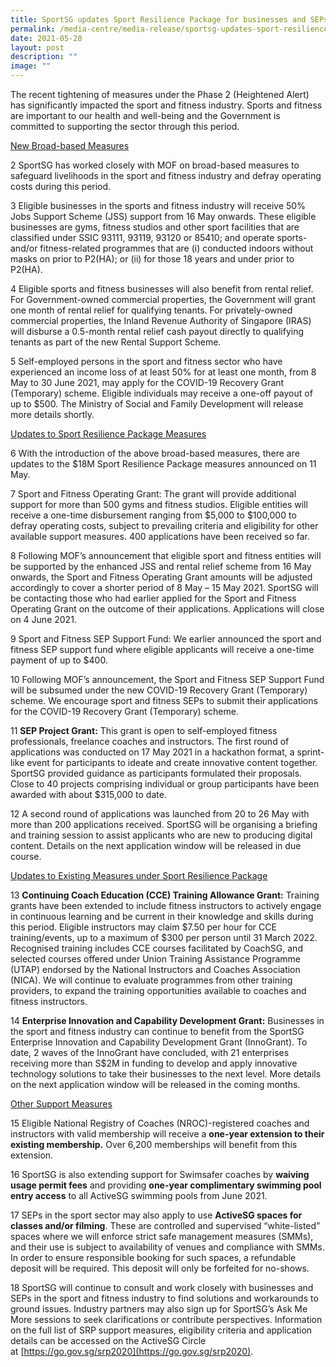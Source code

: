 ```yaml
---
title: SportSG updates Sport Resilience Package for businesses and SEPs
permalink: /media-centre/media-release/sportsg-updates-sport-resilience-package-for-businesses-and-seps/
date: 2021-05-28
layout: post
description: ""
image: ""
---
```

The recent tightening of measures under the Phase 2 (Heightened Alert) has significantly impacted the sport and fitness industry. Sports and fitness are important to our health and well-being and the Government is committed to supporting the sector through this period.

<u>New Broad-based Measures</u>

2 SportSG has worked closely with MOF on broad-based measures to safeguard livelihoods in the sport and fitness industry and defray operating costs during this period.

3 Eligible businesses in the sports and fitness industry will receive 50% Jobs Support Scheme (JSS) support from 16 May onwards. These eligible businesses are gyms, fitness studios and other sport facilities that are classified under SSIC 93111, 93119, 93120 or 85410; and operate sports- and/or fitness-related programmes that are (i) conducted indoors without masks on prior to P2(HA); or (ii) for those 18 years and under prior to P2(HA).

4 Eligible sports and fitness businesses will also benefit from rental relief. For Government-owned commercial properties, the Government will grant one month of rental relief for qualifying tenants. For privately-owned commercial properties, the Inland Revenue Authority of Singapore (IRAS) will disburse a 0.5-month rental relief cash payout directly to qualifying tenants as part of the new Rental Support Scheme.

5 Self-employed persons in the sport and fitness sector who have experienced an income loss of at least 50% for at least one month, from 8 May to 30 June 2021, may apply for the COVID-19 Recovery Grant (Temporary) scheme. Eligible individuals may receive a one-off payout of up to $500. The Ministry of Social and Family Development will release more details shortly.

<u>Updates to Sport Resilience Package Measures</u>

6 With the introduction of the above broad-based measures, there are updates to the $18M Sport Resilience Package measures announced on 11 May.

7 Sport and Fitness Operating Grant: The grant will provide additional support for more than 500 gyms and fitness studios. Eligible entities will receive a one-time disbursement ranging from $5,000 to $100,000 to defray operating costs, subject to prevailing criteria and eligibility for other available support measures. 400 applications have been received so far.

8 Following MOF’s announcement that eligible sport and fitness entities will be supported by the enhanced JSS and rental relief scheme from 16 May onwards, the Sport and Fitness Operating Grant amounts will be adjusted accordingly to cover a shorter period of 8 May – 15 May 2021. SportSG will be contacting those who had earlier applied for the Sport and Fitness Operating Grant on the outcome of their applications. Applications will close on 4 June 2021.

9 Sport and Fitness SEP Support Fund: We earlier announced the sport and fitness SEP support fund where eligible applicants will receive a one-time payment of up to $400.

10 Following MOF’s announcement, the Sport and Fitness SEP Support Fund will be subsumed under the new COVID-19 Recovery Grant (Temporary) scheme. We encourage sport and fitness SEPs to submit their applications for the COVID-19 Recovery Grant (Temporary) scheme.

11 **SEP Project Grant:** This grant is open to self-employed fitness professionals, freelance coaches and instructors. The first round of applications was conducted on 17 May 2021 in a hackathon format, a sprint-like event for participants to ideate and create innovative content together. SportSG provided guidance as participants formulated their proposals. Close to 40 projects comprising individual or group participants have been awarded with about $315,000 to date.

12 A second round of applications was launched from 20 to 26 May with more than 200 applications received. SportSG will be organising a briefing and training session to assist applicants who are new to producing digital content. Details on the next application window will be released in due course.

<u>Updates to Existing Measures under Sport Resilience Package</u>

13 **Continuing Coach Education (CCE) Training Allowance Grant:** Training grants have been extended to include fitness instructors to actively engage in continuous learning and be current in their knowledge and skills during this period. Eligible instructors may claim $7.50 per hour for CCE training/events, up to a maximum of $300 per person until 31 March 2022. Recognised training includes CCE courses facilitated by CoachSG, and selected courses offered under Union Training Assistance Programme (UTAP) endorsed by the National Instructors and Coaches Association (NICA). We will continue to evaluate programmes from other training providers, to expand the training opportunities available to coaches and fitness instructors.

14 **Enterprise Innovation and Capability Development Grant:** Businesses in the sport and fitness industry can continue to benefit from the SportSG Enterprise Innovation and Capability Development Grant (InnoGrant). To date, 2 waves of the InnoGrant have concluded, with 21 enterprises receiving more than S$2M in funding to develop and apply innovative technology solutions to take their businesses to the next level. More details on the next application window will be released in the coming months.

<u>Other Support Measures</u>

15 Eligible National Registry of Coaches (NROC)-registered coaches and instructors with valid membership will receive a **one-year extension to their existing membership.** Over 6,200 memberships will benefit from this extension.

16 SportSG is also extending support for Swimsafer coaches by **waiving usage permit fees** and providing **one-year complimentary swimming pool entry access** to all ActiveSG swimming pools from June 2021.

17 SEPs in the sport sector may also apply to use **ActiveSG spaces for classes and/or filming**. These are controlled and supervised “white-listed” spaces where we will enforce strict safe management measures (SMMs), and their use is subject to availability of venues and compliance with SMMs. In order to ensure responsible booking for such spaces, a refundable deposit will be required. This deposit will only be forfeited for no-shows.

18 SportSG will continue to consult and work closely with businesses and SEPs in the sport and fitness industry to find solutions and workarounds to ground issues. Industry partners may also sign up for SportSG’s Ask Me More sessions to seek clarifications or contribute perspectives. Information on the full list of SRP support measures, eligibility criteria and application details can be accessed on the ActiveSG Circle at [https://go.gov.sg/srp2020](https://go.gov.sg/srp2020).